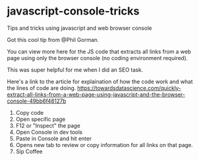 # javascript-console-tricks
Tips and tricks using javascript and web browser console

Got this cool tip from @Phil Gorman. 

You can view more here for the JS code that extracts all links from a web page using only the browser console (no coding environment required). 

This was super helpful for me when I did an SEO task. 

Here's a link to the article for explaination of how the code work and what the lines of code are doing. 
https://towardsdatascience.com/quickly-extract-all-links-from-a-web-page-using-javascript-and-the-browser-console-49bb6f48127b

1. Copy code
2. Open specific page
3. F12 or "Inspect" the page
4. Open Console in dev tools
5. Paste in Console and hit enter
6. Opens new tab to review or copy information for all links on that page. 
7. Sip Coffee
